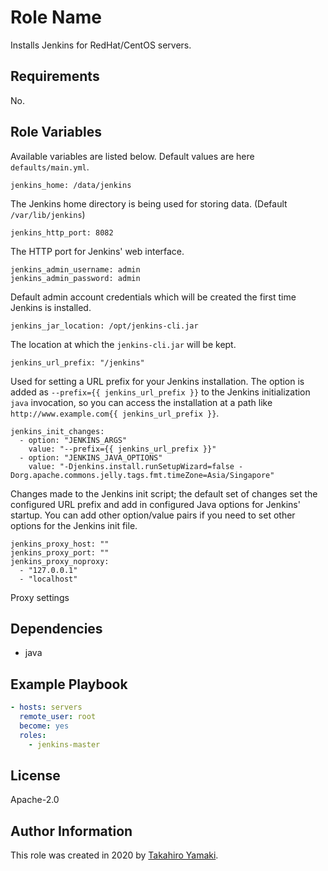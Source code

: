 Role Name
=========

Installs Jenkins for RedHat/CentOS servers.

Requirements
------------

No.

Role Variables
--------------

Available variables are listed below. Default values are here `defaults/main.yml`.


    jenkins_home: /data/jenkins

The Jenkins home directory is being used for storing data. (Default `/var/lib/jenkins`)

    jenkins_http_port: 8082

The HTTP port for Jenkins' web interface.

    jenkins_admin_username: admin
    jenkins_admin_password: admin

Default admin account credentials which will be created the first time Jenkins is installed.

    jenkins_jar_location: /opt/jenkins-cli.jar

The location at which the `jenkins-cli.jar` will be kept.

    jenkins_url_prefix: "/jenkins"

Used for setting a URL prefix for your Jenkins installation. The option is added as `--prefix={{ jenkins_url_prefix }}` to the Jenkins initialization `java` invocation, so you can access the installation at a path like `http://www.example.com{{ jenkins_url_prefix }}`.

    jenkins_init_changes:
      - option: "JENKINS_ARGS"
        value: "--prefix={{ jenkins_url_prefix }}"
      - option: "JENKINS_JAVA_OPTIONS"
        value: "-Djenkins.install.runSetupWizard=false -Dorg.apache.commons.jelly.tags.fmt.timeZone=Asia/Singapore"

Changes made to the Jenkins init script; the default set of changes set the configured URL prefix and add in configured Java options for Jenkins' startup. You can add other option/value pairs if you need to set other options for the Jenkins init file.

    jenkins_proxy_host: ""
    jenkins_proxy_port: ""
    jenkins_proxy_noproxy:
      - "127.0.0.1"
      - "localhost"

Proxy settings


Dependencies
------------

  - java

Example Playbook
----------------

```yaml
- hosts: servers
  remote_user: root
  become: yes
  roles:
    - jenkins-master
```

License
-------

Apache-2.0

Author Information
------------------

This role was created in 2020 by [Takahiro Yamaki](https://github.com/ymktk/).
